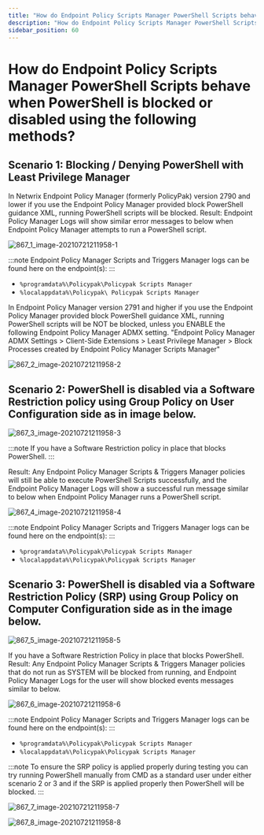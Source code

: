 ```yaml
---
title: "How do Endpoint Policy Scripts Manager PowerShell Scripts behave when PowerShell is blocked or disabled using the following methods?"
description: "How do Endpoint Policy Scripts Manager PowerShell Scripts behave when PowerShell is blocked or disabled using the following methods?"
sidebar_position: 60
---
```


# How do Endpoint Policy Scripts Manager PowerShell Scripts behave when PowerShell is blocked or disabled using the following methods?

## Scenario 1: Blocking / Denying PowerShell with Least Privilege Manager

In Netwrix Endpoint Policy Manager (formerly PolicyPak) version 2790 and lower if you use the
Endpoint Policy Manager provided block PowerShell guidance XML, running PowerShell scripts will be
blocked.
Result: Endpoint Policy Manager Logs will show similar error messages to below when Endpoint Policy
Manager attempts to run a PowerShell script.

![867_1_image-20210721211958-1](../assets/867_1_image-20210721211958-1.webp)

:::note
Endpoint Policy Manager Scripts and Triggers Manager logs can be found here on the
endpoint(s):
:::


- `%programdata%\Policypak\Policypak Scripts Manager`
- `%localappdata%\Policypak\ Policypak Scripts Manager`

In Endpoint Policy Manager version 2791 and higher if you use the Endpoint Policy Manager provided
block PowerShell guidance XML, running PowerShell scripts will be NOT be blocked, unless you ENABLE
the following Endpoint Policy Manager ADMX setting.
"Endpoint Policy Manager ADMX Settings > Client-Side Extensions > Least Privilege Manager > Block
Processes created by Endpoint Policy Manager Scripts Manager"

![867_2_image-20210721211958-2](../assets/867_2_image-20210721211958-2.webp)

## Scenario 2: PowerShell is disabled via a Software Restriction policy using Group Policy on User Configuration side as in image below.

![867_3_image-20210721211958-3](../assets/867_3_image-20210721211958-3.webp)

:::note
If you have a Software Restriction policy in place that blocks PowerShell.
:::


Result: Any Endpoint Policy Manager Scripts & Triggers Manager policies will still be able to
execute PowerShell Scripts successfully, and the Endpoint Policy Manager Logs will show a successful
run message similar to below when Endpoint Policy Manager runs a PowerShell script.

![867_4_image-20210721211958-4](../assets/867_4_image-20210721211958-4.webp)

:::note
Endpoint Policy Manager Scripts and Triggers Manager logs can be found here on the
endpoint(s):
:::


- `%programdata%\Policypak\Policypak Scripts Manager`
- `%localappdata%\Policypak\Policypak Scripts Manager`

## Scenario 3: PowerShell is disabled via a Software Restriction Policy (SRP) using Group Policy on Computer Configuration side as in the image below.

![867_5_image-20210721211958-5](../assets/867_5_image-20210721211958-5.webp)

If you have a Software Restriction Policy in place that blocks PowerShell.
Result: Any Endpoint Policy Manager Scripts & Triggers Manager policies that do not run as SYSTEM
will be blocked from running, and Endpoint Policy Manager Logs for the user will show blocked events
messages similar to below.

![867_6_image-20210721211958-6](../assets/867_6_image-20210721211958-6.webp)

:::note
Endpoint Policy Manager Scripts and Triggers Manager logs can be found here on the
endpoint(s):
:::


- `%programdata%\Policypak\Policypak Scripts Manager`
- `%localappdata%\Policypak\Policypak Scripts Manager`

:::note
To ensure the SRP policy is applied properly during testing you can try running PowerShell
manually from CMD as a standard user under either scenario 2 or 3 and if the SRP is applied properly
then PowerShell will be blocked.
:::


![867_7_image-20210721211958-7](../assets/867_7_image-20210721211958-7.webp)

![867_8_image-20210721211958-8](../assets/867_8_image-20210721211958-8.webp)
